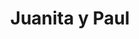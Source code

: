---
title: "Juanita y Paul"
url: /ciudad-autonoma-de-buenos-aires/juanita-y-paul/
shop: Allgemein
---